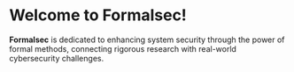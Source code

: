 # Welcome to Formalsec!

**Formalsec** is dedicated to enhancing system security through the power of formal methods, connecting rigorous research with real-world cybersecurity challenges.
